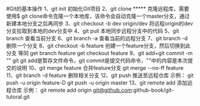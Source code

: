 #Git的基本操作
    1、git init                         初始化Git项目
    2、git clone *****                  克隆远程库，需要使用$ git clone命令克隆一个本地库，该命令会自动克隆一个master分支，通过新建本地分支之后再同步
    3、git checkout -b dev origin/dev   将远程origin的dev分支拉取到本地的dev分支中
    4、git pull                         本地同步远程分支中的代码
    5、git branch                       查看当前分支
    6、git branch -a                    查看当前的远程分支
    7、git branch -d <filename>         删除一个分支
    8、git checkout -b feature          创建一个feature分支，然后切换到此分支
        等同
            get branch feature
            get checkout feature
    9、git add+git commit -m "" git     git add是暂存文件命令，git commit是提交代码命令，""中的内容是本次提交的说明
    10、git merge feature               合并feature分支
        git merge --no-ff feature
    11、git branch -d feature           删除相关分支
    12、git push                        推送至远程仓库
        示例：
            git push -u origin feature-D
            git push -u origin master
    13、git remote add                   添加远程仓库
        示例：
            git remote add origin git@github.com:github-book/git-tutoral.git